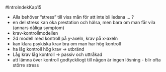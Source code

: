 #IntroIndekKap15
- Alla behöver “stress” till viss mån för att inte bli ledsna … ?
- en del stress kan öka prestation och hälsa, men bara om man får vila (annars dåliga symptom)
- krav-kontrollmodellen
- 2d modell med kontroll på y-axeln, krav på x-axeln
- kan klara psykiska krav bra om man har hög kontroll
- ha låg kontroll hög krav → utbränd
- Låg krav låg kontroll → passiv och uttråkad
- att lämna över kontroll godtyckliogt till någon är ingen lösning - blir ofta större stress